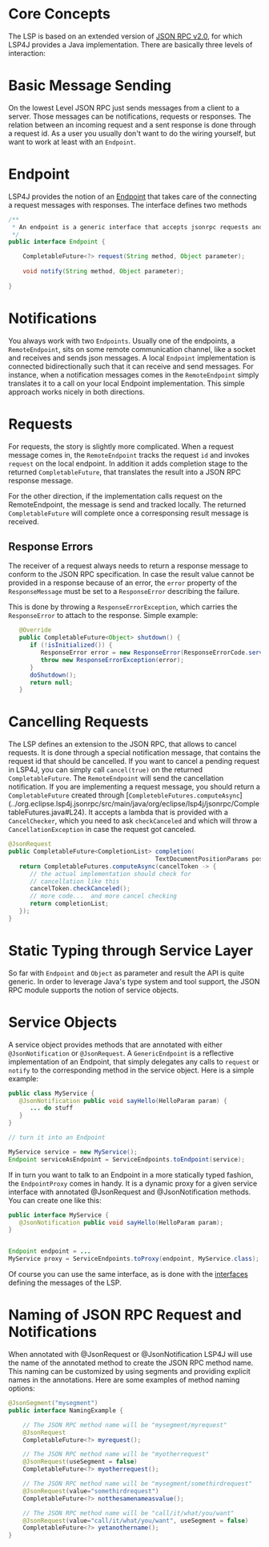 # Core Concepts

The LSP is based on an extended version of [JSON RPC v2.0](http://www.jsonrpc.org/specification), for which LSP4J provides a Java implementation. There are basically three levels of interaction:

# Basic Message Sending

On the lowest Level JSON RPC just sends messages from a client to a server. Those messages can be notifications, requests or responses. The relation between an incoming request and a sent response is done through a request id. As a user you usually don't want to do the wiring yourself, but want to work at least with an `Endpoint`.

# Endpoint

LSP4J provides the notion of an [Endpoint](../org.eclipse.lsp4j.jsonrpc/src/main/java/org/eclipse/lsp4j/jsonrpc/Endpoint.java) that takes care of the connecting a request messages with responses. The interface defines two methods 

``` java
/**
 * An endpoint is a generic interface that accepts jsonrpc requests and notifications.
 */
public interface Endpoint {

	CompletableFuture<?> request(String method, Object parameter);
	
	void notify(String method, Object parameter);
	
}
```

# Notifications

You always work with two `Endpoints`. Usually one of the endpoints, a `RemoteEndpoint`, sits on some remote communication channel, like a socket and receives and sends json messages. A local `Endpoint` implementation is connected bidirectionally such that it can receive and send messages. For instance, when a notification messages comes in the `RemoteEndpoint` simply translates it to a call on your local Endpoint implementation. This simple approach works nicely in both directions.

# Requests

For requests, the story is slightly more complicated. When a request message comes in, the `RemoteEndpoint` tracks the request `id` and invokes `request` on the local endpoint. In addition it adds completion stage to the returned `CompletableFuture`, that translates the result into a JSON RPC response message.

For the other direction, if the implementation calls request on the RemoteEndpoint, the message is send and tracked locally. 
The returned `CompletableFuture` will complete once a corresponsing result message is received.

## Response Errors

The receiver of a request always needs to return a response message to conform to the JSON RPC specification. In case the result value cannot be provided in a response because of an error, the `error` property of the `ResponseMessage` must be set to a `ResponseError` describing the failure.

This is done by throwing a `ResponseErrorException`, which carries the `ResponseError` to attach to the response. Simple example:
```java
   @Override
   public CompletableFuture<Object> shutdown() {
      if (!isInitialized()) {
         ResponseError error = new ResponseError(ResponseErrorCode.serverNotInitialized, "Server was not initialized", null);
         throw new ResponseErrorException(error);
      }
      doShutdown();
      return null;
   }
```

# Cancelling Requests

The LSP defines an extension to the JSON RPC, that allows to cancel requests. It is done through a special notification message, that contains the request id that should be cancelled. If you want to cancel a pending request in LSP4J, you can simply call `cancel(true)` on the returned `CompletableFuture`. The `RemoteEndpoint` will send the cancellation notification. If you are implementing a request message, you should return a `CompletableFuture` created through [`CompletebleFutures.computeAsync`] (../org.eclipse.lsp4j.jsonrpc/src/main/java/org/eclipse/lsp4j/jsonrpc/CompletableFutures.java#L24). It accepts a lambda that is provided with a `CancelChecker`, which you need to ask `checkCanceled` and which will throw a `CancellationException` in case the request got canceled.

``` java
@JsonRequest
public CompletableFuture<CompletionList> completion(
                                         TextDocumentPositionParams position) {
   return CompletableFutures.computeAsync(cancelToken -> {
      // the actual implementation should check for 
      // cancellation like this
      cancelToken.checkCanceled();
      // more code...  and more cancel checking
      return completionList;
   });
}
```

# Static Typing through Service Layer

So far with `Endpoint` and `Object` as parameter and result the API is quite generic. In order to leverage Java's type system and tool support, the JSON RPC module supports the notion of service objects.

# Service Objects

A service object provides methods that are annotated with either `@JsonNotification` or `@JsonRequest`. A `GenericEndpoint` is a reflective implementation of an Endpoint, that simply delegates any calls to `request` or `notify` to the corresponding method in the service object. Here is a simple example:

``` java
public class MyService {
   @JsonNotification public void sayHello(HelloParam param) {
      ... do stuff 
   }
}

// turn it into an Endpoint

MyService service = new MyService();
Endpoint serviceAsEndpoint = ServiceEndpoints.toEndpoint(service);

```

If in turn you want to talk to an Endpoint in a more statically typed fashion, the `EndpointProxy` comes in handy. It is a dynamic proxy for a given service interface with annotated @JsonRequest and @JsonNotification methods. You can create one like this:

``` java
public interface MyService {
   @JsonNotification public void sayHello(HelloParam param);
}


Endpoint endpoint = ...
MyService proxy = ServiceEndpoints.toProxy(endpoint, MyService.class);
```

Of course you can use the same interface, as is done with the [interfaces](../org.eclipse.lsp4j/src/main/java/org/eclipse/lsp4j/services/LanguageServer.java) defining the messages of the LSP.

# Naming of JSON RPC Request and Notifications

When annotated with @JsonRequest or @JsonNotification LSP4J will use the name of the annotated method to create the JSON RPC method name. This naming can be customized by using segments and providing explicit names in the annotations. Here are some examples of method naming options:

```java
@JsonSegment("mysegment")
public interface NamingExample {

    // The JSON RPC method name will be "mysegment/myrequest"
    @JsonRequest
    CompletableFuture<?> myrequest();

    // The JSON RPC method name will be "myotherrequest"
    @JsonRequest(useSegment = false)
    CompletableFuture<?> myotherrequest();

    // The JSON RPC method name will be "mysegment/somethirdrequest"
    @JsonRequest(value="somethirdrequest")
    CompletableFuture<?> notthesamenameasvalue();

    // The JSON RPC method name will be "call/it/what/you/want"
    @JsonRequest(value="call/it/what/you/want", useSegment = false)
    CompletableFuture<?> yetanothername();
}
```
